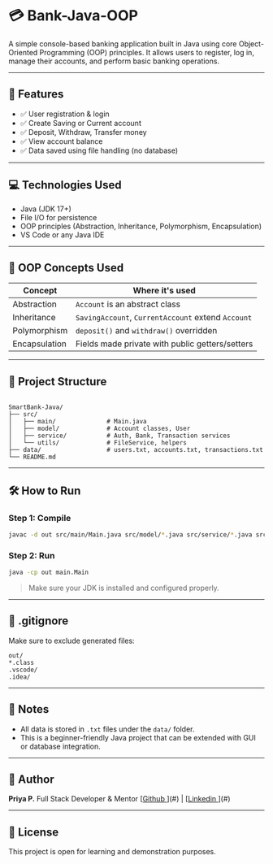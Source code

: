# 💳 Bank-Java-OOP

A simple console-based banking application built in Java using core Object-Oriented Programming (OOP) principles. It allows users to register, log in, manage their accounts, and perform basic banking operations.

---

## 🔑 Features

- ✅ User registration & login
- ✅ Create Saving or Current account
- ✅ Deposit, Withdraw, Transfer money
- ✅ View account balance
- ✅ Data saved using file handling (no database)

---

## 💻 Technologies Used

- Java (JDK 17+)
- File I/O for persistence
- OOP principles (Abstraction, Inheritance, Polymorphism, Encapsulation)
- VS Code or any Java IDE

---

## 🧠 OOP Concepts Used

| Concept       | Where it's used                                |
|---------------|------------------------------------------------|
| Abstraction   | `Account` is an abstract class                 |
| Inheritance   | `SavingAccount`, `CurrentAccount` extend `Account` |
| Polymorphism  | `deposit()` and `withdraw()` overridden        |
| Encapsulation | Fields made private with public getters/setters|

---

## 📂 Project Structure

```

SmartBank-Java/
├── src/
│   ├── main/              # Main.java
│   ├── model/             # Account classes, User
│   ├── service/           # Auth, Bank, Transaction services
│   └── utils/             # FileService, helpers
├── data/                  # users.txt, accounts.txt, transactions.txt
└── README.md

````

---

## 🛠️ How to Run

### Step 1: Compile
```bash
javac -d out src/main/Main.java src/model/*.java src/service/*.java src/utils/*.java
````

### Step 2: Run

```bash
java -cp out main.Main
```

> Make sure your JDK is installed and configured properly.

---

## 🚫 .gitignore

Make sure to exclude generated files:

```
out/
*.class
.vscode/
.idea/
```

---

## 📌 Notes

* All data is stored in `.txt` files under the `data/` folder.
* This is a beginner-friendly Java project that can be extended with GUI or database integration.

---

## 🙋 Author

**Priya P.**
Full Stack Developer & Mentor
[[Github ](https://github.com/Priyap1038)](#) | [[Linkedin ](https://www.linkedin.com/in/priya-p-50a998250/)](#)

---

## 📖 License

This project is open for learning and demonstration purposes.

```
